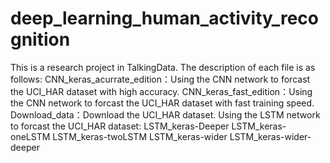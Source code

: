 # deep_learning_human_activity_recognition
This is a research project in TalkingData. The description of each file is as follows:
CNN_keras_acurrate_edition：Using the CNN network to forcast the UCI_HAR dataset with high accuracy.
CNN_keras_fast_edition：Using the CNN network to forcast the UCI_HAR dataset with fast training speed.
Download_data：Download the UCI_HAR dataset.
Using the LSTM network to forcast the UCI_HAR dataset:
LSTM_keras-Deeper
LSTM_keras-oneLSTM
LSTM_keras-twoLSTM
LSTM_keras-wider
LSTM_keras-wider-deeper